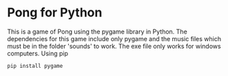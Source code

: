 # Pong for Python

This is a game of Pong using the pygame library in Python.  The dependencies
for this game include only pygame and the music files which must be in the folder
'sounds' to work. The exe file only works for windows computers.
Using pip
```sh
pip install pygame
```
